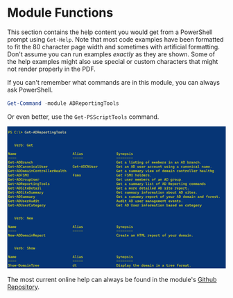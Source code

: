# Module Functions

This section contains the help content you would get from a PowerShell prompt using `Get-Help`. Note that most code examples have been formatted to fit the 80 character page width and sometimes with artificial formatting. Don't assume you can run examples _exactly_ as they are shown. Some of the help examples might also use special or custom characters that might not render properly in the PDF.

If you can't remember what commands are in this module, you can always ask PowerShell.

```powershell
Get-Command -module ADReportingTools
```

Or even better, use the `Get-PSScriptTools` command.

![Get-ADReportingTools](images/get-adreportingtools.png)

The most current online help can always be found in the module's [Github Repository](https://github.com/jdhitsolutions/ADReportingTools/tree/main/docs).
